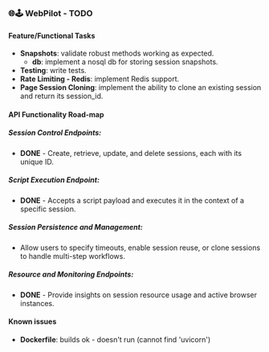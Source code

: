 ### 🌐🕹️ WebPilot - TODO
#### Feature/Functional Tasks
- **Snapshots**: validate robust methods working as expected.
    - **db**: implement a nosql db for storing session snapshots.
- **Testing**: write tests.
- **Rate Limiting - Redis**: implement Redis support.
- **Page Session Cloning**: implement the ability to clone an existing session and return its session_id.


#### API Functionality Road-map
##### Session Control Endpoints:
- **DONE** - Create, retrieve, update, and delete sessions, each with its unique ID.
##### Script Execution Endpoint:
- **DONE** - Accepts a script payload and executes it in the context of a specific session.
##### Session Persistence and Management:
- Allow users to specify timeouts, enable session reuse, or clone sessions to handle multi-step workflows.
##### Resource and Monitoring Endpoints:
- **DONE** - Provide insights on session resource usage and active browser instances.


#### Known issues
- **Dockerfile**: builds ok - doesn't run (cannot find 'uvicorn')